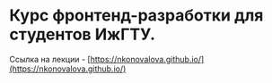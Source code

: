 # Курс фронтенд-разработки для студентов ИжГТУ. 
Ссылка на лекции - [https://nkonovalova.github.io/](https://nkonovalova.github.io/)
